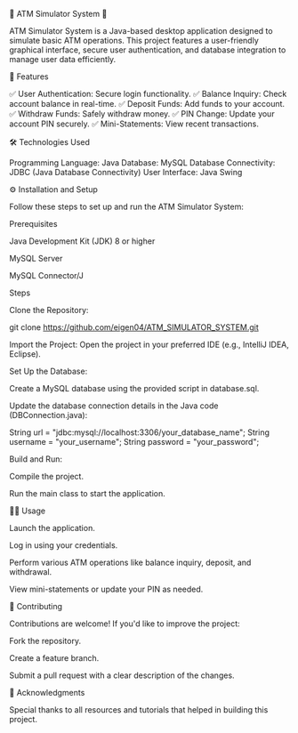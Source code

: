 🌟 ATM Simulator System 🌟

ATM Simulator System is a Java-based desktop application designed to simulate basic ATM operations. This project features a user-friendly graphical interface, secure user authentication, and database integration to manage user data efficiently.

🚀 Features

✅ User Authentication: Secure login functionality. ✅ Balance Inquiry: Check account balance in real-time. ✅ Deposit Funds: Add funds to your account. ✅ Withdraw Funds: Safely withdraw money. ✅ PIN Change: Update your account PIN securely. ✅ Mini-Statements: View recent transactions.

🛠️ Technologies Used

Programming Language: Java Database: MySQL Database Connectivity: JDBC (Java Database Connectivity) User Interface: Java Swing

⚙️ Installation and Setup

Follow these steps to set up and run the ATM Simulator System:

Prerequisites

Java Development Kit (JDK) 8 or higher

MySQL Server

MySQL Connector/J

Steps

Clone the Repository:

git clone https://github.com/eigen04/ATM_SIMULATOR_SYSTEM.git

Import the Project: Open the project in your preferred IDE (e.g., IntelliJ IDEA, Eclipse).

Set Up the Database:

Create a MySQL database using the provided script in database.sql.

Update the database connection details in the Java code (DBConnection.java):

String url = "jdbc:mysql://localhost:3306/your_database_name"; String username = "your_username"; String password = "your_password";

Build and Run:

Compile the project.

Run the main class to start the application.

🧑‍💻 Usage

Launch the application.

Log in using your credentials.

Perform various ATM operations like balance inquiry, deposit, and withdrawal.

View mini-statements or update your PIN as needed.

🤝 Contributing

Contributions are welcome! If you'd like to improve the project:

Fork the repository.

Create a feature branch.

Submit a pull request with a clear description of the changes.

🙏 Acknowledgments

Special thanks to all resources and tutorials that helped in building this project.
